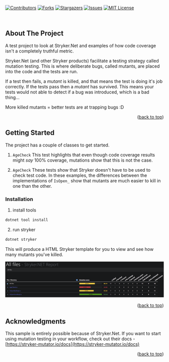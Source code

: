 <div id="top"></div>

<!-- PROJECT SHIELDS -->
<!--
*** I'm using markdown "reference style" links for readability.
*** Reference links are enclosed in brackets [ ] instead of parentheses ( ).
*** See the bottom of this document for the declaration of the reference variables
*** for contributors-url, forks-url, etc. This is an optional, concise syntax you may use.
*** https://www.markdownguide.org/basic-syntax/#reference-style-links
-->
[![Contributors][contributors-shield]][contributors-url]
[![Forks][forks-shield]][forks-url]
[![Stargazers][stars-shield]][stars-url]
[![Issues][issues-shield]][issues-url]
[![MIT License][license-shield]][license-url]

<br/>

<!-- ABOUT THE PROJECT -->
## About The Project

A test project to look at Stryker.Net and examples of how code coverage isn't a completely truthful metric.

Stryker.Net (and other Stryker products) facilitate a testing strategy called mutation testing.  This is where deliberate bugs, called mutants, are placed into the code and the tests are run.

If a test then fails, a _mutant_ is killed, and that means the test is doing it's job correctly.
If the tests pass then a _mutant_ has survived.  This means your tests would not able to detect if a bug was introduced, which is a bad thing...

More killed mutants = better tests are at trapping bugs :D

<p align="right">(<a href="#top">back to top</a>)</p>


<!-- GETTING STARTED -->
## Getting Started

The project has a couple of classes to get started.

1. `AgeCheck`
This test highlights that even though code coverage results might _say_ 100% coverage, mutations show that this is not the case.

2. `AgeCheck`
These tests show that Stryker doesn't have to be used to check test code.  In these examples, the differences between the implementations of `IsOpen_` show that mutants are much easier to kill in one than the other.

### Installation

1. install tools
  ```sh
  dotnet tool install
  ```

2. run stryker
  ```sh
  dotnet stryker
  ```

This will produce a HTML Stryker template for you to view and see how many mutants you've killed.

[![Sample Report][sample-report]][sample-report]

<p align="right">(<a href="#top">back to top</a>)</p>

<!-- ACKNOWLEDGMENTS -->
## Acknowledgments

This sample is entirely possible because of Stryker.Net.  If you want to start using mutation testing in your workflow, check out their docs - [https://stryker-mutator.io/docs](https://stryker-mutator.io/docs)

<p align="right">(<a href="#top">back to top</a>)</p>



<!-- MARKDOWN LINKS & IMAGES -->
<!-- https://www.markdownguide.org/basic-syntax/#reference-style-links -->
[contributors-shield]: https://img.shields.io/github/contributors/danielcoop/stryker-sample.svg?style=for-the-badge
[contributors-url]: https://github.com/danielcoop/stryker-sample/graphs/contributors
[forks-shield]: https://img.shields.io/github/forks/danielcoop/stryker-sample.svg?style=for-the-badge
[forks-url]: https://github.com/danielcoop/stryker-sample/network/members
[stars-shield]: https://img.shields.io/github/stars/danielcoop/stryker-sample.svg?style=for-the-badge
[stars-url]: https://github.com/danielcoop/stryker-sample/stargazers
[issues-shield]: https://img.shields.io/github/issues/danielcoop/stryker-sample.svg?style=for-the-badge
[issues-url]: https://github.com/danielcoop/stryker-sample/issues
[license-shield]: https://img.shields.io/github/license/danielcoop/stryker-sample.svg?style=for-the-badge
[license-url]: https://github.com/danielcoop/stryker-sample/blob/main/LICENSE.txt
[sample-report]: images/sample-report.png